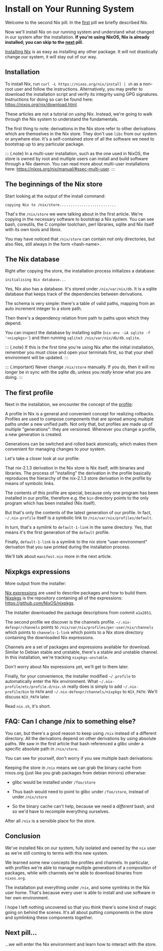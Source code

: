 # Install on Your Running System

Welcome to the second Nix pill. In the
[first](#why-you-should-give-it-a-try) pill we briefly described Nix.

Now we\'ll install Nix on our running system and understand what changed
in our system after the installation. **If you\'re using NixOS, Nix is
already installed; you can skip to the [next](#enter-environment)
pill.**

[Installing Nix](https://nixos.org/nix/manual/#chap-installation) is as
easy as installing any other package. It will not drastically change our
system, it will stay out of our way.

## Installation

To install Nix, run `curl -L https://nixos.org/nix/install | sh` as a
non-root user and follow the instructions. Alternatively, you may prefer
to download the installation script and verify its integrity using GPG
signatures. Instructions for doing so can be found here:
<https://nixos.org/nix/download.html>.

These articles are not a tutorial on *using* Nix. Instead, we\'re going
to walk through the Nix system to understand the fundamentals.

The first thing to note: derivations in the Nix store refer to other
derivations which are themselves in the Nix store. They don\'t use
`libc` from our system or anywhere else. It\'s a self-contained store of
all the software we need to bootstrap up to any particular package.

::: {.note}
In a multi-user installation, such as the one used in NixOS, the store
is owned by root and multiple users can install and build software
through a Nix daemon. You can read more about multi-user installations
here: <https://nixos.org/nix/manual/#ssec-multi-user>.
:::

## The beginnings of the Nix store

Start looking at the output of the install command:

    copying Nix to /nix/store..........................

That\'s the `/nix/store` we were talking about in the first article.
We\'re copying in the necessary software to bootstrap a Nix system. You
can see bash, coreutils, the C compiler toolchain, perl libraries,
sqlite and Nix itself with its own tools and libnix.

You may have noticed that `/nix/store` can contain not only directories,
but also files, still always in the form \<hash-name\>.

## The Nix database

Right after copying the store, the installation process initializes a
database:

    initialising Nix database...

Yes, Nix also has a database. It\'s stored under `/nix/var/nix/db`. It
is a sqlite database that keeps track of the dependencies between
derivations.

The schema is very simple: there\'s a table of valid paths, mapping from
an auto increment integer to a store path.

Then there\'s a dependency relation from path to paths upon which they
depend.

You can inspect the database by installing sqlite
(`nix-env -iA sqlite -f '<nixpkgs>'`) and then running
`sqlite3 /nix/var/nix/db/db.sqlite`.

::: {.note}
If this is the first time you\'re using Nix after the initial
installation, remember you must close and open your terminals first, so
that your shell environment will be updated.
:::

::: {.important}
Never change `/nix/store` manually. If you do, then it will no longer be
in sync with the sqlite db, unless you *really* know what you are doing.
:::

## The first profile

Next in the installation, we encounter the concept of the
[profile](https://nixos.org/nix/manual/#sec-profiles):

A profile in Nix is a general and convenient concept for realizing
rollbacks. Profiles are used to compose components that are spread among
multiple paths under a new unified path. Not only that, but profiles are
made up of multiple \"generations\": they are versioned. Whenever you
change a profile, a new generation is created.

Generations can be switched and rolled back atomically, which makes them
convenient for managing changes to your system.

Let\'s take a closer look at our profile:

That nix-2.1.3 derivation in the Nix store is Nix itself, with binaries
and libraries. The process of \"installing\" the derivation in the
profile basically reproduces the hierarchy of the nix-2.1.3 store
derivation in the profile by means of symbolic links.

The contents of this profile are special, because only one program has
been installed in our profile, therefore e.g. the `bin` directory points
to the only program which has been installed (Nix itself).

But that\'s only the contents of the latest generation of our profile.
In fact, `~/.nix-profile` itself is a symbolic link to
`/nix/var/nix/profiles/default`.

In turn, that\'s a symlink to `default-1-link` in the same directory.
Yes, that means it\'s the first generation of the `default` profile.

Finally, `default-1-link` is a symlink to the nix store
\"user-environment\" derivation that you saw printed during the
installation process.

We\'ll talk about `manifest.nix` more in the next article.

## Nixpkgs expressions

More output from the installer:

[Nix
expressions](https://nixos.org/nix/manual/#chap-writing-nix-expressions)
are used to describe packages and how to build them.
[Nixpkgs](https://nixos.org/nixpkgs/) is the repository containing all
of the expressions: <https://github.com/NixOS/nixpkgs>.

The installer downloaded the package descriptions from commit `a1a2851`.

The second profile we discover is the channels profile.
`~/.nix-defexpr/channels` points to
`/nix/var/nix/profiles/per-user/nix/channels` which points to
`channels-1-link` which points to a Nix store directory containing the
downloaded Nix expressions.

Channels are a set of packages and expressions available for download.
Similar to Debian stable and unstable, there\'s a stable and unstable
channel. In this installation, we\'re tracking `nixpkgs-unstable`.

Don\'t worry about Nix expressions yet, we\'ll get to them later.

Finally, for your convenience, the installer modified `~/.profile` to
automatically enter the Nix environment. What
`~/.nix-profile/etc/profile.d/nix.sh` really does is simply to add
`~/.nix-profile/bin` to `PATH` and `~/.nix-defexpr/channels/nixpkgs` to
`NIX_PATH`. We\'ll discuss `NIX_PATH` later.

Read `nix.sh`, it\'s short.

## FAQ: Can I change /nix to something else?

You can, but there\'s a good reason to keep using `/nix` instead of a
different directory. All the derivations depend on other derivations by
using absolute paths. We saw in the first article that bash referenced a
glibc under a specific absolute path in `/nix/store`.

You can see for yourself, don\'t worry if you see multiple bash
derivations:

Keeping the store in `/nix` means we can grab the binary cache from
nixos.org (just like you grab packages from debian mirrors) otherwise:

-   glibc would be installed under `/foo/store`

-   Thus bash would need to point to glibc under `/foo/store`, instead
    of under `/nix/store`

-   So the binary cache can\'t help, because we need a *different* bash,
    and so we\'d have to recompile everything ourselves.

After all `/nix` is a sensible place for the store.

## Conclusion

We\'ve installed Nix on our system, fully isolated and owned by the
`nix` user as we\'re still coming to terms with this new system.

We learned some new concepts like profiles and channels. In particular,
with profiles we\'re able to manage multiple generations of a
composition of packages, while with channels we\'re able to download
binaries from `nixos.org`.

The installation put everything under `/nix`, and some symlinks in the
Nix user home. That\'s because every user is able to install and use
software in her own environment.

I hope I left nothing uncovered so that you think there\'s some kind of
magic going on behind the scenes. It\'s all about putting components in
the store and symlinking these components together.

## Next pill\...

\...we will enter the Nix environment and learn how to interact with the
store.
